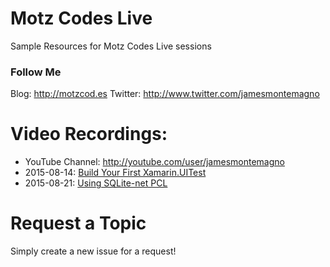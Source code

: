 # Motz Codes Live
Sample Resources for Motz Codes Live sessions

### Follow Me

Blog: http://motzcod.es
Twitter: http://www.twitter.com/jamesmontemagno

# Video Recordings:
* YouTube Channel: http://youtube.com/user/jamesmontemagno
* 2015-08-14: [Build Your First Xamarin.UITest](https://www.youtube.com/watch?v=Q10ziRUe_wc&list=PLwOF5UVsZWUi1RARu_18It6gX7NKWwx85&index=2)
* 2015-08-21: [Using SQLite-net PCL](https://www.youtube.com/watch?v=_MX5ZrDAXP8&list=PLwOF5UVsZWUi1RARu_18It6gX7NKWwx85&index=1)

# Request a Topic
Simply create a new issue for a request!

